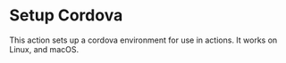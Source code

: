 # Setup Cordova
This action sets up a cordova environment for use in actions. It works on Linux, and macOS.
